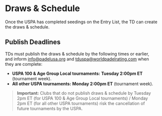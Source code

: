 # Draws & Schedule

Once the USPA has completed seedings on the Entry List, the TD can create the draws & schedule.

## Publish Deadlines

TDs must publish the draws & schedule by the following times or earlier, and inform [info@padelusa.org](mailto:info@padelusa.org) and [tduspa@worldpadelrating.com](mailto:tduspa@worldpadelrating.com) when they are complete:

* **USPA 100 & Age Group Local tournaments:** **Tuesday 2:00pm ET** (tournament week).
* **All other USPA tournaments:** **Monday 2:00pm ET** (tournament week).

> **Important:** Clubs that do not publish draws & schedule by Tuesday 2pm ET (for USPA 100 & Age Group Local tournaments) / Monday 2pm ET (for all other USPA tournaments) risk the cancellation of future tournaments by the USPA.

